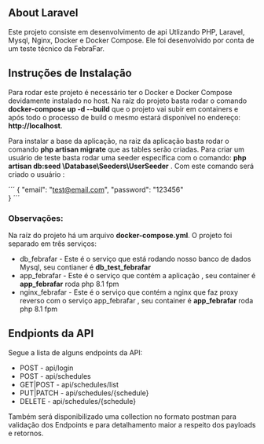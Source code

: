 ## About Laravel

Este projeto consiste em desenvolvimento de api Utlizando PHP, Laravel, Mysql, Nginx, Docker e Docker Compose. Ele foi 
desenvolvido por conta de um teste técnico da FebraFar. 

## Instruções de Instalação

Para rodar este projeto é necessário ter o Docker e Docker Compose devidamente instalado no host. Na raíz do projeto 
basta rodar o comando **docker-compose up -d --build** que o projeto vai subir em containers e após todo o processo de build o mesmo estará disponível no endereço: **http://localhost**. 

Para instalar a base da aplicação, na raiz da aplicação basta rodar o comando **php artisan migrate** que as tables serão criadas. Para criar um usuário de teste basta rodar uma seeder específica com o comando: **php artisan db:seed \\Database\\Seeders\\UserSeeder** . Com este comando será criado o usuário : 


 ´´´ 
{
    "email": "test@email.com",
    "password": "123456"      
}
 ´´´


### Observações: 

Na raíz do projeto há um arquivo **docker-compose.yml**. O projeto foi separado em três serviços: 

 - db_febrafar - Este é o serviço que está rodando nosso banco de dados Mysql, seu contianer é **db_test_febrafar**
 - app_febrafar - Este é o serviço que contém a aplicação , seu container é **app_febrafar** roda php 8.1 fpm
 - nginx_febrafar - Este é o serviço que contém a nginx que faz proxy reverso com o serviço app_febrafar , seu container é **app_febrafar** roda php 8.1 fpm

 
## Endpionts da API

Segue a lista de alguns endpoints da API: 

 - POST - api/login
 - POST - api/schedules
 - GET|POST - api/schedules/list
 - PUT|PATCH - api/schedules/{schedule}
 - DELETE - api/schedules/{schedule}


Também será disponibilizado uma collection no formato postman para validação dos Endpoints e para detalhamento maior a respeito dos payloads e retornos. 


